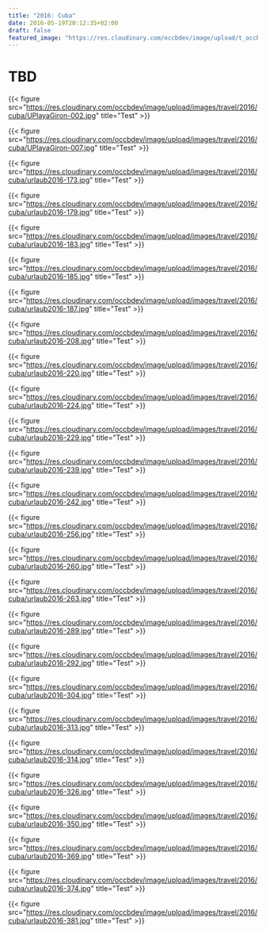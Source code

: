 ```yaml
---
title: "2016: Cuba"
date: 2016-05-19T20:12:35+02:00
draft: false
featured_image: "https://res.cloudinary.com/occbdev/image/upload/t_occbdev_gallery_teaser/images/travel/2016/cuba/Urlaub2016-326.jpg"
---
```


# TBD

{{< figure src="https://res.cloudinary.com/occbdev/image/upload/images/travel/2016/cuba/UPlayaGiron-002.jpg" title="Test" >}}

{{< figure src="https://res.cloudinary.com/occbdev/image/upload/images/travel/2016/cuba/UPlayaGiron-007.jpg" title="Test" >}}

{{< figure src="https://res.cloudinary.com/occbdev/image/upload/images/travel/2016/cuba/urlaub2016-173.jpg" title="Test" >}}

{{< figure src="https://res.cloudinary.com/occbdev/image/upload/images/travel/2016/cuba/urlaub2016-179.jpg" title="Test" >}}

{{< figure src="https://res.cloudinary.com/occbdev/image/upload/images/travel/2016/cuba/urlaub2016-183.jpg" title="Test" >}}

{{< figure src="https://res.cloudinary.com/occbdev/image/upload/images/travel/2016/cuba/urlaub2016-185.jpg" title="Test" >}}

{{< figure src="https://res.cloudinary.com/occbdev/image/upload/images/travel/2016/cuba/urlaub2016-187.jpg" title="Test" >}}

{{< figure src="https://res.cloudinary.com/occbdev/image/upload/images/travel/2016/cuba/urlaub2016-208.jpg" title="Test" >}}

{{< figure src="https://res.cloudinary.com/occbdev/image/upload/images/travel/2016/cuba/urlaub2016-220.jpg" title="Test" >}}

{{< figure src="https://res.cloudinary.com/occbdev/image/upload/images/travel/2016/cuba/urlaub2016-224.jpg" title="Test" >}}

{{< figure src="https://res.cloudinary.com/occbdev/image/upload/images/travel/2016/cuba/urlaub2016-229.jpg" title="Test" >}}

{{< figure src="https://res.cloudinary.com/occbdev/image/upload/images/travel/2016/cuba/urlaub2016-239.jpg" title="Test" >}}

{{< figure src="https://res.cloudinary.com/occbdev/image/upload/images/travel/2016/cuba/urlaub2016-242.jpg" title="Test" >}}

{{< figure src="https://res.cloudinary.com/occbdev/image/upload/images/travel/2016/cuba/urlaub2016-256.jpg" title="Test" >}}

{{< figure src="https://res.cloudinary.com/occbdev/image/upload/images/travel/2016/cuba/urlaub2016-260.jpg" title="Test" >}}

{{< figure src="https://res.cloudinary.com/occbdev/image/upload/images/travel/2016/cuba/urlaub2016-263.jpg" title="Test" >}}

{{< figure src="https://res.cloudinary.com/occbdev/image/upload/images/travel/2016/cuba/urlaub2016-289.jpg" title="Test" >}}

{{< figure src="https://res.cloudinary.com/occbdev/image/upload/images/travel/2016/cuba/urlaub2016-292.jpg" title="Test" >}}

{{< figure src="https://res.cloudinary.com/occbdev/image/upload/images/travel/2016/cuba/urlaub2016-304.jpg" title="Test" >}}

{{< figure src="https://res.cloudinary.com/occbdev/image/upload/images/travel/2016/cuba/urlaub2016-313.jpg" title="Test" >}}

{{< figure src="https://res.cloudinary.com/occbdev/image/upload/images/travel/2016/cuba/urlaub2016-314.jpg" title="Test" >}}

{{< figure src="https://res.cloudinary.com/occbdev/image/upload/images/travel/2016/cuba/urlaub2016-326.jpg" title="Test" >}}

{{< figure src="https://res.cloudinary.com/occbdev/image/upload/images/travel/2016/cuba/urlaub2016-350.jpg" title="Test" >}}

{{< figure src="https://res.cloudinary.com/occbdev/image/upload/images/travel/2016/cuba/urlaub2016-369.jpg" title="Test" >}}

{{< figure src="https://res.cloudinary.com/occbdev/image/upload/images/travel/2016/cuba/urlaub2016-374.jpg" title="Test" >}}

{{< figure src="https://res.cloudinary.com/occbdev/image/upload/images/travel/2016/cuba/urlaub2016-381.jpg" title="Test" >}}